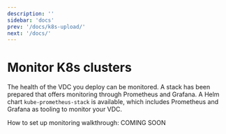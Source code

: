 ```yaml
---
description: ''
sidebar: 'docs'
prev: '/docs/k8s-upload/'
next: '/docs/'
---
```


# Monitor K8s clusters 

The health of the VDC you deploy can be monitored. A stack has been prepared that offers monitoring through Prometheus and Grafana. A Helm chart `kube-prometheus-stack` is available, which includes Prometheus and Grafana as tooling to monitor your VDC. 

How to set up monitoring walkthrough: COMING SOON

